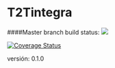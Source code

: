 # T2Tintegra
####Master branch build status: 
![](https://travis-ci.org/rpsaavedra/integrat2.svg?branch=master)

[![Coverage Status](https://coveralls.io/repos/github/rpsaavedra/integrat2/badge.svg?branch=master)](https://coveralls.io/github/rpsaavedra/integrat2?branch=master)

versión: 0.1.0

